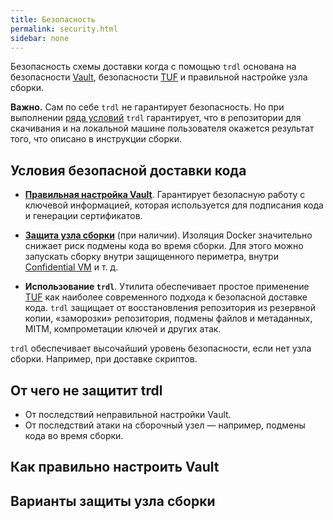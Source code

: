 ```yaml
---
title: Безопасность
permalink: security.html
sidebar: none
---
```


Безопасность схемы доставки когда с помощью `trdl` основана на безопасности [Vault](https://www.vaultproject.io/docs/internals/security), безопасности [TUF](https://theupdateframework.io/security/) и правильной настройке узла сборки.

**Важно.** Сам по себе `trdl` не гарантирует безопасность. Но при выполнении [ряда условий](#условия-безопасной-доставки) `trdl` гарантирует, что в репозитории для скачивания и на локальной машине пользователя окажется результат того, что описано в инструкции сборки.

## Условия безопасной доставки кода
- **[Правильная настройка Vault](#как-правильно-настроить-vault)**. Гарантирует безопасную работу с ключевой информацией, которая используется для подписания кода и генерации сертификатов.

- **[Защита узла сборки](#варианты-защиты-узла-сборки)** (при наличии). Изоляция Docker значительно снижает риск подмены кода во время сборки. Для этого можно запускать сборку внутри защищенного периметра, внутри [Confidential VM](https://cloud.google.com/compute/confidential-vm/docs/about-cvm?hl=id) и т. д.

- **Использование `trdl`**. Утилита обеспечивает простое применение [TUF](https://theupdateframework.io/) как наиболее современного подхода к безопасной доставке кода. `trdl` защищает от восстановления репозитория из резервной копии, «заморозки» репозитория, подмены файлов и метаданных, MITM, компрометации ключей и других атак.

`trdl` обеспечивает высочайший уровень безопасности, если нет узла сборки. Например, при доставке скриптов.

## От чего не защитит trdl

- От последствий неправильной настройки Vault.
- От последствий атаки на сборочный узел — например, подмены кода во время сборки.


## Как правильно настроить Vault


## Варианты защиты узла сборки
